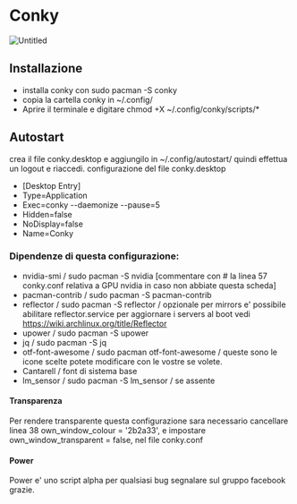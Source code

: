 # Conky


![Untitled](https://user-images.githubusercontent.com/117321045/200119484-c0daa42d-6e26-4b0d-a085-86aa37c815b7.png)

## Installazione
- installa conky con sudo pacman -S conky
- copia la cartella conky in ~/.config/
- Aprire il terminale e digitare chmod +X ~/.config/conky/scripts/*

## Autostart
crea il file conky.desktop e aggiungilo in ~/.config/autostart/ quindi effettua un logout e riaccedi.
configurazione del file conky.desktop
- [Desktop Entry]
- Type=Application
- Exec=conky --daemonize --pause=5
- Hidden=false
- NoDisplay=false
- Name=Conky


### Dipendenze di questa configurazione:

- nvidia-smi / sudo pacman -S nvidia [commentare con # la linea 57 conky.conf relativa a GPU nvidia in caso non abbiate questa scheda]
- pacman-contrib / sudo pacman -S pacman-contrib
- reflector / sudo pacman -S reflector / opzionale per mirrors e' possibile abilitare reflector.service per aggiornare i servers al boot vedi https://wiki.archlinux.org/title/Reflector
- upower / sudo pacman -S upower
- jq / sudo pacman -S jq
- otf-font-awesome / sudo pacman otf-font-awesome / queste sono le icone scelte potete modificare con le vostre se volete.
- Cantarell / font di sistema base
- lm_sensor / sudo pacman -S lm_sensor / se assente 


#### Transparenza 
Per rendere transparente questa configurazione sara necessario cancellare linea 38 own_window_colour = '2b2a33', e impostare own_window_transparent = false, nel file conky.conf


#### Power 
Power e' uno script alpha per qualsiasi bug segnalare sul gruppo facebook grazie.
